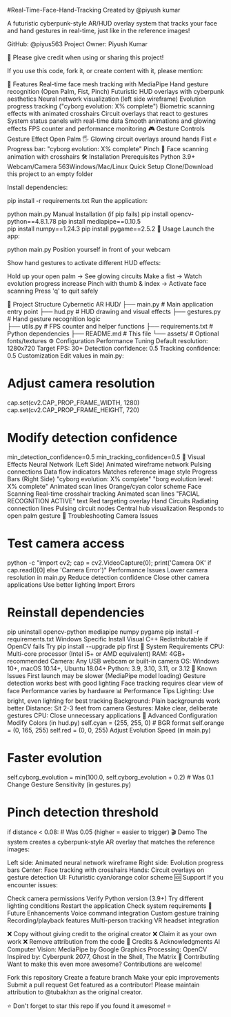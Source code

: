 #Real-Time-Face-Hand-Tracking
Created by @piyush kumar

A futuristic cyberpunk-style AR/HUD overlay system that tracks your face and hand gestures in real-time, just like in the reference images!



GitHub: @piyus563
Project Owner: Piyush Kumar

🚨 Please give credit when using or sharing this project!

If you use this code, fork it, or create content with it, please mention:


🚀 Features
Real-time face mesh tracking with MediaPipe
Hand gesture recognition (Open Palm, Fist, Pinch)
Futuristic HUD overlays with cyberpunk aesthetics
Neural network visualization (left side wireframe)
Evolution progress tracking ("cyborg evolution: X% complete")
Biometric scanning effects with animated crosshairs
Circuit overlays that react to gestures
System status panels with real-time data
Smooth animations and glowing effects
FPS counter and performance monitoring
🎮 Gesture Controls
Gesture	Effect
Open Palm 🖐️	Glowing circuit overlays around hands
Fist ✊	Progress bar: "cyborg evolution: X% complete"
Pinch 🤏	Face scanning animation with crosshairs
🛠️ Installation
Prerequisites
Python 3.9+
Webcam/Camera
563Windows/Mac/Linux
Quick Setup
Clone/Download this project to an empty folder

Install dependencies:

pip install -r requirements.txt
Run the application:

python main.py
Manual Installation (if pip fails)
pip install opencv-python==4.8.1.78
pip install mediapipe==0.10.5  
pip install numpy==1.24.3
pip install pygame==2.5.2
🎯 Usage
Launch the app:

python main.py
Position yourself in front of your webcam

Show hand gestures to activate different HUD effects:

Hold up your open palm → See glowing circuits
Make a fist → Watch evolution progress increase
Pinch with thumb & index → Activate face scanning
Press 'q' to quit safely

📁 Project Structure
Cybernetic AR HUD/
├── main.py              # Main application entry point
├── hud.py               # HUD drawing and visual effects
├── gestures.py          # Hand gesture recognition logic  
├── utils.py             # FPS counter and helper functions
├── requirements.txt     # Python dependencies
├── README.md           # This file
└── assets/             # Optional fonts/textures
⚙️ Configuration
Performance Tuning
Default resolution: 1280x720
Target FPS: 30+
Detection confidence: 0.5
Tracking confidence: 0.5
Customization
Edit values in main.py:

# Adjust camera resolution
cap.set(cv2.CAP_PROP_FRAME_WIDTH, 1280)  
cap.set(cv2.CAP_PROP_FRAME_HEIGHT, 720)

# Modify detection confidence
min_detection_confidence=0.5
min_tracking_confidence=0.5
🎨 Visual Effects
Neural Network (Left Side)
Animated wireframe network
Pulsing connections
Data flow indicators
Matches reference image style
Progress Bars (Right Side)
"cyborg evolution: X% complete"
"borg evolution level: X% complete"
Animated scan lines
Orange/cyan color scheme
Face Scanning
Real-time crosshair tracking
Animated scan lines
"FACIAL RECOGNITION ACTIVE" text
Red targeting overlay
Hand Circuits
Radiating connection lines
Pulsing circuit nodes
Central hub visualization
Responds to open palm gesture
🐛 Troubleshooting
Camera Issues
# Test camera access
python -c "import cv2; cap = cv2.VideoCapture(0); print('Camera OK' if cap.read()[0] else 'Camera Error')"
Performance Issues
Lower camera resolution in main.py
Reduce detection confidence
Close other camera applications
Use better lighting
Import Errors
# Reinstall dependencies
pip uninstall opencv-python mediapipe numpy pygame
pip install -r requirements.txt
Windows Specific
Install Visual C++ Redistributable if OpenCV fails
Try pip install --upgrade pip first
📱 System Requirements
CPU: Multi-core processor (Intel i5+ or AMD equivalent)
RAM: 4GB+ recommended
Camera: Any USB webcam or built-in camera
OS: Windows 10+, macOS 10.14+, Ubuntu 18.04+
Python: 3.9, 3.10, 3.11, or 3.12
🚨 Known Issues
First launch may be slower (MediaPipe model loading)
Gesture detection works best with good lighting
Face tracking requires clear view of face
Performance varies by hardware
📊 Performance Tips
Lighting: Use bright, even lighting for best tracking
Background: Plain backgrounds work better
Distance: Sit 2-3 feet from camera
Gestures: Make clear, deliberate gestures
CPU: Close unnecessary applications
🔧 Advanced Configuration
Modify Colors (in hud.py)
self.cyan = (255, 255, 0)      # BGR format
self.orange = (0, 165, 255)
self.red = (0, 0, 255)
Adjust Evolution Speed (in main.py)
# Faster evolution
self.cyborg_evolution = min(100.0, self.cyborg_evolution + 0.2)  # Was 0.1
Change Gesture Sensitivity (in gestures.py)
# Pinch detection threshold
if distance < 0.08:  # Was 0.05 (higher = easier to trigger)
🎬 Demo
The system creates a cyberpunk-style AR overlay that matches the reference images:

Left side: Animated neural network wireframe
Right side: Evolution progress bars
Center: Face tracking with crosshairs
Hands: Circuit overlays on gesture detection
UI: Futuristic cyan/orange color scheme
🆘 Support
If you encounter issues:

Check camera permissions
Verify Python version (3.9+)
Try different lighting conditions
Restart the application
Check system requirements
🚀 Future Enhancements
 Voice command integration
 Custom gesture training
 Recording/playback features
 Multi-person tracking
 VR headset integration

❌ Copy without giving credit to the original creator
❌ Claim it as your own work
❌ Remove attribution from the code
🙏 Credits & Acknowledgments
AI Computer Vision: MediaPipe by Google
Graphics Processing: OpenCV
Inspired by: Cyberpunk 2077, Ghost in the Shell, The Matrix
🤝 Contributing
Want to make this even more awesome? Contributions are welcome!

Fork this repository
Create a feature branch
Make your epic improvements
Submit a pull request
Get featured as a contributor!
Please maintain attribution to @tubakhxn as the original creator.




⭐ Don't forget to star this repo if you found it awesome! ⭐
